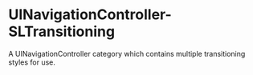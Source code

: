 # UINavigationController-SLTransitioning
A UINavigationController category which contains multiple transitioning styles for use.
